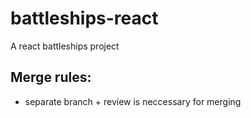 # battleships-react
A react battleships project

## Merge rules:
- separate branch + review is neccessary for merging
